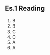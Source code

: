 ## Es.1 Reading

1. B
2. B
3. C
4. C
5. A 
6. A
<!--stackedit_data:
eyJoaXN0b3J5IjpbNzkzNzkyNjA0XX0=
-->